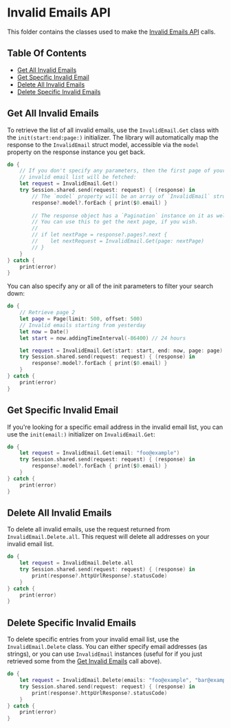 # Invalid Emails API

This folder contains the classes used to make the [Invalid Emails API](https://sendgrid.com/docs/API_Reference/Web_API_v3/invalid_emails.html) calls.

## Table Of Contents

- [Get All Invalid Emails](#get-all-invalid-emails)
- [Get Specific Invalid Email](#get-specific-invalid-email)
- [Delete All Invalid Emails](#delete-all-invalid-emails)
- [Delete Specific Invalid Emails](#delete-specific-invalid-emails)

## Get All Invalid Emails

To retrieve the list of all invalid emails, use the `InvalidEmail.Get` class with the `init(start:end:page:)` initializer. The library will automatically map the response to the `InvalidEmail` struct model, accessible via the `model` property on the response instance you get back.

```swift
do {
    // If you don't specify any parameters, then the first page of your entire
    // invalid email list will be fetched:
    let request = InvalidEmail.Get()
    try Session.shared.send(request: request) { (response) in
        // The `model` property will be an array of `InvalidEmail` structs.
        response?.model?.forEach { print($0.email) }
        
        // The response object has a `Pagination` instance on it as well.
        // You can use this to get the next page, if you wish.
        //
        // if let nextPage = response?.pages?.next {
        //    let nextRequest = InvalidEmail.Get(page: nextPage)
        // }
    }
} catch {
    print(error)
}
```

You can also specify any or all of the init parameters to filter your search down:

```swift
do {
    // Retrieve page 2
    let page = Page(limit: 500, offset: 500)
    // Invalid emails starting from yesterday
    let now = Date()
    let start = now.addingTimeInterval(-86400) // 24 hours

    let request = InvalidEmail.Get(start: start, end: now, page: page)
    try Session.shared.send(request: request) { (response) in
        response?.model?.forEach { print($0.email) }
    }
} catch {
    print(error)
}
```

## Get Specific Invalid Email

If you're looking for a specific email address in the invalid email list, you can use the `init(email:)` initializer on `InvalidEmail.Get`:

```swift
do {
    let request = InvalidEmail.Get(email: "foo@example")
    try Session.shared.send(request: request) { (response) in
        response?.model?.forEach { print($0.email) }
    }
} catch {
    print(error)
}
```

## Delete All Invalid Emails

To delete all invalid emails, use the request returned from `InvalidEmail.Delete.all`.  This request will delete all addresses on your invalid email list.

```swift
do {
    let request = InvalidEmail.Delete.all
    try Session.shared.send(request: request) { (response) in
        print(response?.httpUrlResponse?.statusCode)
    }
} catch {
    print(error)
}
```

## Delete Specific Invalid Emails

To delete specific entries from your invalid email list, use the `InvalidEmail.Delete` class. You can either specify email addresses (as strings), or you can use `InvalidEmail` instances (useful for if you just retrieved some from the [Get Invalid Emails](#get-all-invalid-emails) call above).

```swift
do {
    let request = InvalidEmail.Delete(emails: "foo@example", "bar@example")
    try Session.shared.send(request: request) { (response) in
        print(response?.httpUrlResponse?.statusCode)
    }
} catch {
    print(error)
}
```
